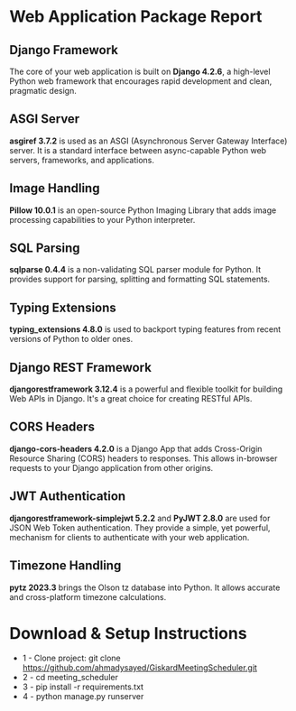# Web Application Package Report

## Django Framework
The core of your web application is built on **Django 4.2.6**, a high-level Python web framework that encourages rapid development and clean, pragmatic design.

## ASGI Server
**asgiref 3.7.2** is used as an ASGI (Asynchronous Server Gateway Interface) server. It is a standard interface between async-capable Python web servers, frameworks, and applications.

## Image Handling
**Pillow 10.0.1** is an open-source Python Imaging Library that adds image processing capabilities to your Python interpreter.

## SQL Parsing
**sqlparse 0.4.4** is a non-validating SQL parser module for Python. It provides support for parsing, splitting and formatting SQL statements.

## Typing Extensions
**typing_extensions 4.8.0** is used to backport typing features from recent versions of Python to older ones.

## Django REST Framework
**djangorestframework 3.12.4** is a powerful and flexible toolkit for building Web APIs in Django. It's a great choice for creating RESTful APIs.

## CORS Headers
**django-cors-headers 4.2.0** is a Django App that adds Cross-Origin Resource Sharing (CORS) headers to responses. This allows in-browser requests to your Django application from other origins.

## JWT Authentication
**djangorestframework-simplejwt 5.2.2** and **PyJWT 2.8.0** are used for JSON Web Token authentication. They provide a simple, yet powerful, mechanism for clients to authenticate with your web application.

## Timezone Handling
**pytz 2023.3** brings the Olson tz database into Python. It allows accurate and cross-platform timezone calculations.


# Download & Setup Instructions

* 1 - Clone project: git clone https://github.com/ahmadysayed/GiskardMeetingScheduler.git
* 2 - cd meeting_scheduler
* 3 - pip install -r requirements.txt
* 4 - python manage.py runserver
